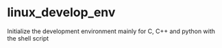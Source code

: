 # linux_develop_env
Initialize the development environment mainly for C, C++ and python with the shell script 
